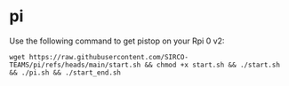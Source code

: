 # pi

Use the following command to get pistop on your Rpi 0 v2:

```
wget https://raw.githubusercontent.com/SIRCO-TEAMS/pi/refs/heads/main/start.sh && chmod +x start.sh && ./start.sh && ./pi.sh && ./start_end.sh
```
